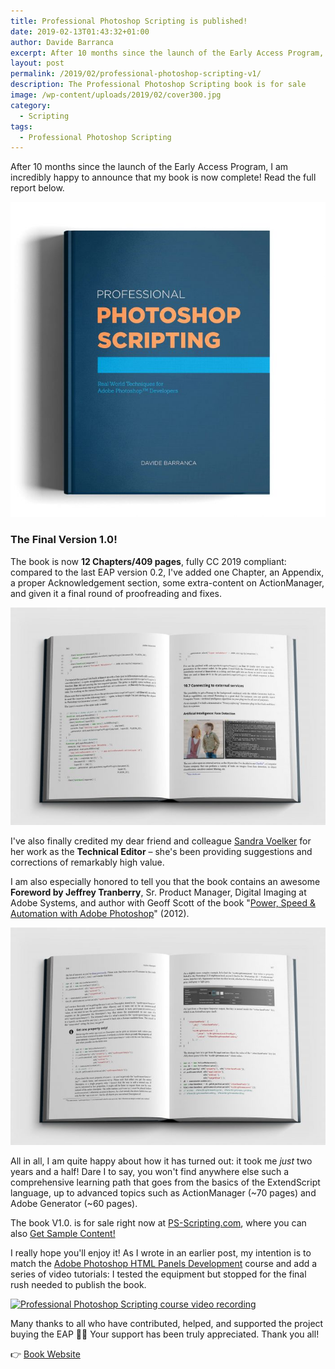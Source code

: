 ```yaml
---
title: Professional Photoshop Scripting is published!
date: 2019-02-13T01:43:32+01:00
author: Davide Barranca
excerpt: After 10 months since the launch of the Early Access Program, I am incredibly happy to announce that my book is now complete!
layout: post
permalink: /2019/02/professional-photoshop-scripting-v1/
description: The Professional Photoshop Scripting book is for sale
image: /wp-content/uploads/2019/02/cover300.jpg
category:
  - Scripting
tags:
  - Professional Photoshop Scripting
---
```


After 10 months since the launch of the Early Access Program, I am incredibly happy to announce that my book is now complete! Read the full report below.

[![Professional Photoshop Scripting book cover](/wp-content/uploads/2019/02/cover-700x700.jpg)](https://ps-scripting.com/)

### The Final Version 1.0!

The book is now **12 Chapters/409 pages**, fully CC 2019 compliant: compared to the last EAP version 0.2, I've added one Chapter, an Appendix, a proper Acknowledgement section, some extra-content on ActionManager, and given it a final round of proofreading and fixes.

[![](/wp-content/uploads/2019/02/open-book-5@2x-700x484.jpg)](https://www.ps-scripting.com/)

I've also finally credited my dear friend and colleague [Sandra Voelker](http://zettagraphics.com/) for her work as the **Technical Editor** – she's been providing suggestions and corrections of remarkably high value.

I am also especially honored to tell you that the book contains an awesome **Foreword by Jeffrey Tranberry**, Sr. Product Manager, Digital Imaging at Adobe Systems, and author with Geoff Scott of the book "[Power, Speed & Automation with Adobe Photoshop](https://www.amazon.com/Power-Speed-Automation-Adobe-Photoshop-ebook/dp/B0083JCBZ2/)" (2012).

[![Professional Photoshop Scripting book sample content](/wp-content/uploads/2019/02/open-book-2@2x-700x484.jpg)](https://www.ps-scripting.com/)

All in all, I am quite happy about how it has turned out: it took me _just_ two years and a half! Dare I to say, you won't find anywhere else such a comprehensive learning path that goes from the basics of the ExtendScript language, up to advanced topics such as ActionManager (~70 pages) and Adobe Generator (~60 pages).

The book V1.0. is for sale right now at [PS-Scripting.com](https://www.ps-scripting.com/), where you can also [Get Sample Content!](https://www.ps-scripting.com/#get-sample)

I really hope you'll enjoy it! As I wrote in an earlier post, my intention is to match the [Adobe Photoshop HTML Panels Development](https://www.htmlpanelsbook.com/) course and add a series of video tutorials: I tested the equipment but stopped for the final rush needed to publish the book.

[![Professional Photoshop Scripting course video recording](/wp-content/uploads/2018/11/DB-2018-11-18-at-11.23.40-700x426.jpg)](https://www.ps-scripting.com/)

Many thanks to all who have contributed, helped, and supported the project buying the EAP 🙏🏻 Your support has been truly appreciated.
Thank you all!

👉 [Book Website](https://www.ps-scripting.com/)
